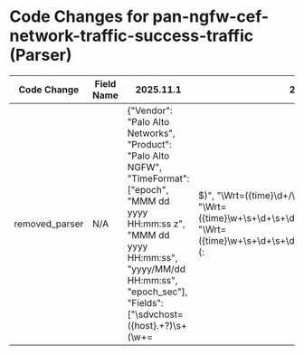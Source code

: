 # Code Changes for pan-ngfw-cef-network-traffic-success-traffic (Parser)

| Code Change | Field Name | 2025.11.1 | 2025.12.1 |
|-------------|------------|-----------|------------|
| removed_parser | N/A | {"Vendor": "Palo Alto Networks", "Product": "Palo Alto NGFW", "TimeFormat": ["epoch", "MMM dd yyyy HH:mm:ss z", "MMM dd yyyy HH:mm:ss", "yyyy/MM/dd HH:mm:ss", "epoch_sec"], "Fields": ["\sdvchost=({host}.+?)\s+(\w+=|$)", "\Wrt=({time}\d+\/\d+\/+\d+\s+\d+:\d+:\d+)", "\Wrt=({time}\w+\s+\d+\s+\d+\s+\d+:\d+:\d+)\s+\w+", "\Wrt=({time}\w+\s+\d+\s+\d+\s+\d+:\d+:\d+\s+\w+)\s+\w+(:|=)", "\srt=({time}\d{10})\s+(\w+=|$)", "\srt=({time}\d{13})\s+(\w+=|$)", "\sduser=(?=[^\s]+@[^\s]+)({user}[\w\.\-\!\#\^\~]{1,40}\$?)@({domain}[^\s@]+)\s+(\w+=|$)", "\sduser=(?!\S+@\S+)(({domain}[^\\\s]+)?\\+)?(|({user}[\w\.\-\!\#\^\~]{1,40}\$?))\s+(\w+=|$)", "\ssuser=(?=[^\s]+@[^\s]+)({user}[\w\.\-\!\#\^\~]{1,40}\$?)@({domain}[^\s@]+)\s+(\w+=|$)", "\ssuser=(?!\S+@\S+)(({domain}[^\\\s]+)?\\+)?(|({user}[\w\.\-\!\#\^\~]{1,40}\$?))\s+(\w+=|$)", "({event_category}TRAFFIC)", "\|({subtype}[^\|]+)\|TRAFFIC", "\scs1=({rule}.+?)\s+(\w+=|$)", "\sshost=({src_host}.+?)\s+(\w+=|$)", "\sdhost=({dest_host}.+?)\s+(\w+=|$)", "\ssrc=(0.0.0.0|({src_ip}((([0-9a-fA-F.]{0,4}):{1,2}){1,7}([0-9a-fA-F]){0,4})|(((25[0-5]|(2[0-4]|1\d|[0-9]|)\d)\.?\b){4}))(:({src_port}\d+))?)\s+(\w+=|$)", "\sdst=(0.0.0.0|({dest_ip}((([0-9a-fA-F.]{0,4}):{1,2}){1,7}([0-9a-fA-F]){0,4})|(((25[0-5]|(2[0-4]|1\d|[0-9]|)\d)\.?\b){4}))(:({dest_port}\d+))?)\s+(\w+=|$)", "\ssourceTranslatedAddress=(0.0.0.0|({src_translated_ip}\d{1,3}.\d{1,3}.\d{1,3}.\d{1,3}))\s+(\w+=|$)", "\sdestinationTranslatedAddress=(0.0.0.0|({dest_translated_ip}\d{1,3}.\d{1,3}.\d{1,3}.\d{1,3}))\s+(\w+=|$)", "\sspt=(0|({src_port}\d+))\s+(\w+=|$)", "\sdpt=(0|({dest_port}\d+))\s+(\w+=|$)", "\ssourceTranslatedPort=(0|({src_translated_port}\d+))\s+(\w+=|$)", "\sdestinationTranslatedPort=(0|({dest_translated_port}\d+))\s+(\w+=|$)", "\sapp=({network_app}.+?)\s+(\w+=|$)", "\scs4=({src_network_zone}.+?)\s+(\w+=|$)", "\scs5=({dest_network_zone}.+?)\s+(\w+=|$)", "\scs6=({profile}.+?)\s+(\w+=|$)", "\sproto=({protocol}.+?)\s+(\w+=|$)", "\sin=({bytes_in}[\d.]+)\s+(\w+=|$)", "\sout=({bytes_out}[\d.]+)\s+(\w+=|$)", "\scs2=({category}.+?)\s+(\w+=|$)", "\sseverity=({severity}.+?)\s+(\w+=|$)", "\sdeviceDirection=({direction}.+?)\s+(\w+=|$)", "\scategoryOutcome=\/?({result}.+?)\s+(\w+=|$)", "\sreason=(?:n\/a|({result_reason}.+?))\s+(\w+=|$)"], "DupFields": ["subtype->action"], "Name": "pan-ngfw-cef-network-traffic-success-traffic", "ParserVersion": "v1.0.0", "Conditions": ["|Palo Alto Networks|PAN-OS|", "end|TRAFFIC|"]} | N/A |